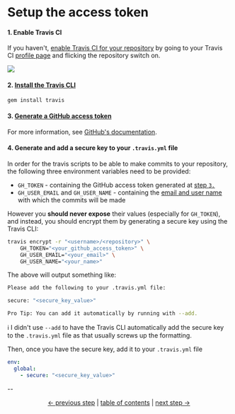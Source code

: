 # Setup the access token

#### 1. Enable Travis CI

If you haven't, [enable Travis CI for your
repository](https://docs.travis-ci.com/user/getting-started/#To-get-started-with-Travis-CI%3A)
by going to your Travis CI [profile page](https://travis-ci.org/profile)
and flicking the repository switch on.

![](https://cloud.githubusercontent.com/assets/1223565/12536703/4f9161ae-c2b5-11e5-904c-e11f561e8b6f.gif)

#### 2. [Install the Travis CLI](https://docs.travis-ci.com/user/encryption-keys/#Usage)

```bash
gem install travis
```

#### 3. [Generate a GitHub access token](https://github.com/settings/tokens)

For more information, see [GitHub's
documentation](https://help.github.com/articles/creating-an-access-token-for-command-line-use/).

#### 4. Generate and add a secure key to your `.travis.yml` file

In order for the travis scripts to be able to make commits to
your repository, the following three environment variables need
to be provided:

 * `GH_TOKEN` - containing the GitHub access token generated at
   [step `3.`](#3-generate-a-github-access-token)
 * `GH_USER_EMAIL` and `GH_USER_NAME` - containing the [email and user
   name](https://git-scm.com/book/en/v2/Getting-Started-First-Time-Git-Setup#Your-Identity)
   with which the commits will be made

However you **should never expose** their values (especially for
`GH_TOKEN`), and instead, you should encrypt them by generating a
secure key using the Travis CLI:

```bash
travis encrypt -r "<username>/<repository>" \
    GH_TOKEN="<your_github_access_token>" \
    GH_USER_EMAIL="<your_email>" \
    GH_USER_NAME="<your_name>"
```

The above will output something like:

```bash
Please add the following to your .travis.yml file:

secure: "<secure_key_value>"

Pro Tip: You can add it automatically by running with --add.
```

:information_source: I didn't use `--add` to have the Travis CLI
automatically add the secure key to the `.travis.yml` file as that
usually screws up the formatting.

Then, once you have the secure key, add it to your `.travis.yml` file

```yaml
env:
  global:
    - secure: "<secure_key_value>"
```

--

<div align="center">
    <a href="install.md">← previous step</a> |
    <a href="contents.md">table of contents</a> |
    <a href="usage.md">next step →</a>
</div>
